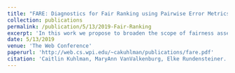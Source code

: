 ```yaml
---
title: "FARE: Diagnostics for Fair Ranking using Pairwise Error Metrics"
collection: publications
permalink: /publication/5/13/2019-Fair-Ranking
excerpt: 'In this work we propose to broaden the scope of fairness assessment, which heretofore has largely been limited to classification tasks, to include error-based fairness criteria for rankings. Our approach supports three criteria: Rank Equality, Rank Calibration, and Rank Parity, which cover a broad spectrum of fairness considerations from proportional group representation to error rate similarity. The underlying error metrics are formulated to be rank-appropriate, using pairwise discordance to measure prediction error in a model agnostic fashion. Based on this foundation, we then design a fairness auditing mechanism which captures group differences throughout the entire ranking, generating in-depth, nuanced diagnostics. We demonstrate the efficacy of our error metrics using real-world scenarios, exposing trade-offs among fairness criteria and providing guidance in the selection of fair-ranking algorithms.'
date: 5/13/2019
venue: 'The Web Conference'
paperurl: 'http://web.cs.wpi.edu/~cakuhlman/publications/fare.pdf'
citation: 'Caitlin Kuhlman, MaryAnn VanValkenburg, Elke Rundensteiner. FARE: Diagnostics for Fair Ranking using Pairwise Error Metrics. The Web Conference (WWW) Web and Society track 2019.'
---
```


